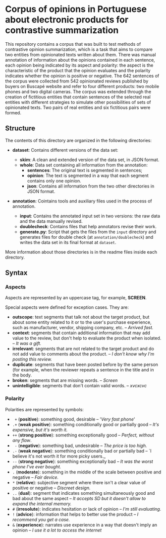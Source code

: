 # Corpus of opinions in Portuguese about electronic products for contrastive summarization

This repository contains a corpus that was built to test methods of contrastive opinion summarization, which is a task that aims to compare two entities from  opinionated texts written about them. There was manual annotation of information about the opinions contained in each sentence, each opinion being indicated by its aspect and polarity: the aspect is the characteristic of the product that the opinion evaluates and the polarity indicates whether the opinion is positive or negative. The 642 sentences of the corpus were collected from 542 opinionated reviews published by buyers on Buscapé website and refer to four different products: two mobile phones and two digital cameras. The corpus was extended through the creation of fictitious entities that contain sentences of the selected real entities with different strategies to simulate other possibilities of sets of opinionated texts. Two pairs of real entities and six fictitious pairs were formed.


## Structure

The contents of this directory are organized in the following directories:

* **dataset**:  Contains different versions of the data set: 
    * **skim**: A clean and extended version of the data set, in JSON format.
    * **whole**: Data set containing all information from the annotation: 
        * **sentences**: The original text is segmented in sentences; 
        * **opinion**: The text is segmented in a way that each segment contains only one opinion.
        * **json**: Contains all information from the two other directories in JSON format.

* **annotation**: Cointains tools and auxiliary files used in the process of annotation.
    * **input**: Contains the annotated input set in two versions: the raw data and the data manually revised. 
    * **doublecheck**: Contains files that help annotators revise their work.
    * **generate.py**: Script that gets the files from the `input` directory and generates files for double check (at `annotation/doublecheck`) and writes the data set in its final format at `dataset`. 


More information about those directories is in the readme files inside each directory.


## Syntax

### Aspects

Aspects are represented by an uppercase tag, for example, **SCREEN**. 

Special aspects were defined for exception cases. They are:
* **outscope**:  text segments that talk not about the target product, but about some entity related to it or to the user's purchase experience, such as manufacturer, vendor, shipping company, etc. – _Arrived fast._
* **context**:  segments that contain additional information that may add value to the review, but don't help to evaluate the product when isolated. – _It was a gift._
* **irrelevant**:  segments that are not related to the target product and do not add value to comments about the product. – _I don't know why I'm posting this review._
* **duplicate**:  segments that have been posted before by the same person (for example, when the reviewer repeats a sentence in the title and in the body.
* **broken**:  segments that are missing words. – _Screen_
* **unintelligible**:  segments that don't contain valid words. – _xvcxcvc_


### Polarity

Polarities are represented by symbols:
* ` +` (**positive**): something good, desirable – '_Very fast phone_'
* `.+` (**weak positive**): something conditionally good or partially good – _It's expensive, but it's worth it._
* `++` (**strong positive**): something exceptionally good – _Perfect, without any flaw_. 
* ` -` (**negative**): something bad, undesirable – _The price is too high._
* `.-` (**weak negative**): something conditionally bad or partially bad – `I believe it's not worth it for more picky users._ 
* `--` (**strong negative**): something exceptionally bad – _It was the worst phone I've ever bought._
* `.` (**moderate**): something in the middle of the scale between positive and negative – _Fair device._ 
* `*` (**relative**): subjective segment where there isn't a clear value of positive or negative – _Discreet design._
* `..` (**dual**): segment that indicates something simultaneously good and bad about the same aspect – _It accepts SD but it doesn't allow to expand the internal memory._
* `#` (**irresolute**): indicates hesitation or lack of opinion – _I'm still evaluating._
* `!` (**advice**): information that helps to better use the product – _I recommend you get a case._
* `&` (**experience**): narrates use experience in a way that doesn't imply an opinion – _I use it a lot to access the internet_
